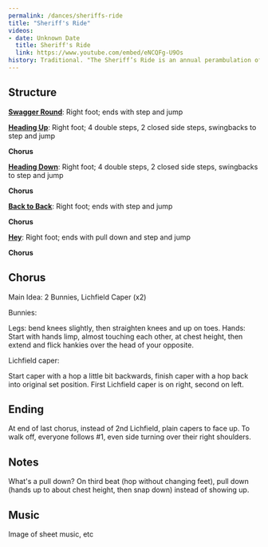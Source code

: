 ```yaml
---
permalink: /dances/sheriffs-ride
title: "Sheriff's Ride"
videos:
- date: Unknown Date
  title: Sheriff's Ride
  link: https://www.youtube.com/embed/eNCQFg-U9Os
history: Traditional. "The Sheriff’s Ride is an annual perambulation of the boundary of the City (and between 1553 and 1888 the County) of Lichfield on the Saturday nearest to the feast of the Nativity of the Blessed Virgin Mary aka the eighth of September." ([Lichfield Lore blog](https://lichfieldlore.co.uk/tag/sheriffs-ride/))
---
```

## Structure

**[Swagger Round](/figures#swagger-round)**:
Right foot; ends with step and jump

**[Heading Up](/figures#heading-up)**:
Right foot; 4 double steps, 2 closed side steps, swingbacks to step and jump

**Chorus**

**[Heading Down](/figures#heading-down)**:
Right foot; 4 double steps, 2 closed side steps, swingbacks to step and jump

**Chorus**

**[Back to Back](/figures#back-to-back)**:
Right foot; ends with step and jump

**Chorus**

**[Hey](/figures#hey)**:
Right foot; ends with pull down and step and jump

**Chorus**

## Chorus

Main Idea: 2 Bunnies, Lichfield Caper (x2)

Bunnies:

Legs: bend knees slightly, then straighten knees and up on toes.
Hands: Start with hands limp, almost touching each other, at chest height, then extend and flick hankies over the head of your opposite.

Lichfield caper:

Start caper with a hop a little bit backwards, finish caper with a hop back into original set position. First Lichfield caper is on right, second on left.


## Ending

At end of last chorus, instead of 2nd Lichfield, plain capers to face up.  To walk off, everyone follows #1, even side turning over their right shoulders.

## Notes
What's a pull down? On third beat (hop without changing feet), pull down (hands up to about chest height, then snap down) instead of showing up.

## Music
Image of sheet music, etc


